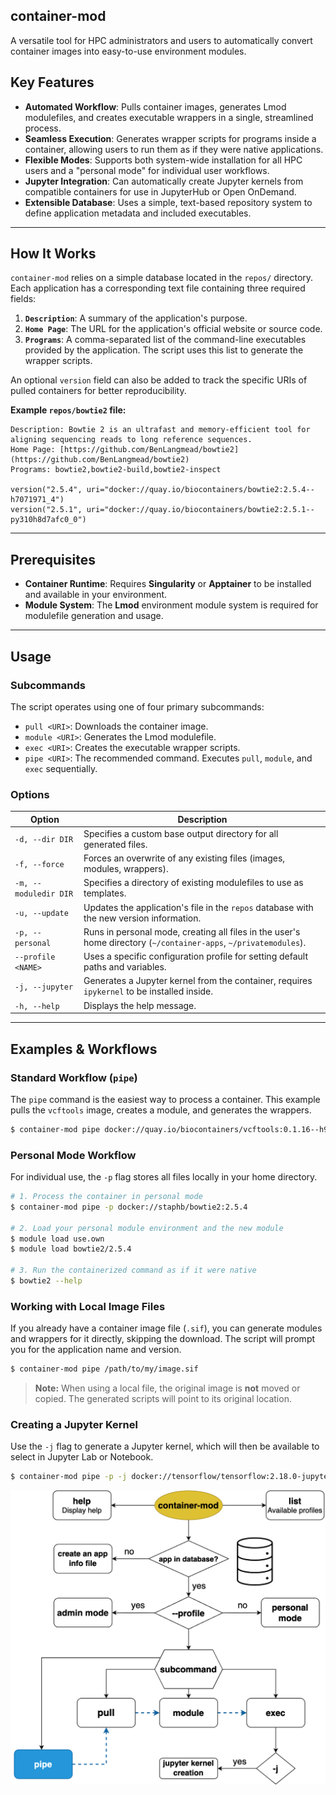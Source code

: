 ## container-mod

A versatile tool for HPC administrators and users to automatically convert container images into easy-to-use environment modules.

## Key Features

- **Automated Workflow**: Pulls container images, generates Lmod modulefiles, and creates executable wrappers in a single, streamlined process.
- **Seamless Execution**: Generates wrapper scripts for programs inside a container, allowing users to run them as if they were native applications.
- **Flexible Modes**: Supports both system-wide installation for all HPC users and a "personal mode" for individual user workflows.
- **Jupyter Integration**: Can automatically create Jupyter kernels from compatible containers for use in JupyterHub or Open OnDemand.
- **Extensible Database**: Uses a simple, text-based repository system to define application metadata and included executables.

---

## How It Works

`container-mod` relies on a simple database located in the `repos/` directory. Each application has a corresponding text file containing three required fields:

1.  **`Description`**: A summary of the application's purpose.
2.  **`Home Page`**: The URL for the application's official website or source code.
3.  **`Programs`**: A comma-separated list of the command-line executables provided by the application. The script uses this list to generate the wrapper scripts.

An optional `version` field can also be added to track the specific URIs of pulled containers for better reproducibility.

**Example `repos/bowtie2` file:**

```
Description: Bowtie 2 is an ultrafast and memory-efficient tool for aligning sequencing reads to long reference sequences.
Home Page: [https://github.com/BenLangmead/bowtie2](https://github.com/BenLangmead/bowtie2)
Programs: bowtie2,bowtie2-build,bowtie2-inspect

version("2.5.4", uri="docker://quay.io/biocontainers/bowtie2:2.5.4--h7071971_4")
version("2.5.1", uri="docker://quay.io/biocontainers/bowtie2:2.5.1--py310h8d7afc0_0")
```

---

## Prerequisites

- **Container Runtime**: Requires **Singularity** or **Apptainer** to be installed and available in your environment.
- **Module System**: The **Lmod** environment module system is required for modulefile generation and usage.

---

## Usage

### Subcommands

The script operates using one of four primary subcommands:

- `pull <URI>`: Downloads the container image.
- `module <URI>`: Generates the Lmod modulefile.
- `exec <URI>`: Creates the executable wrapper scripts.
- `pipe <URI>`: The recommended command. Executes `pull`, `module`, and `exec` sequentially.

### Options

| Option                | Description                                                                                                      |
| --------------------- | ---------------------------------------------------------------------------------------------------------------- |
| `-d, --dir DIR`       | Specifies a custom base output directory for all generated files.                                                |
| `-f, --force`         | Forces an overwrite of any existing files (images, modules, wrappers).                                           |
| `-m, --moduledir DIR` | Specifies a directory of existing modulefiles to use as templates.                                               |
| `-u, --update`        | Updates the application's file in the `repos` database with the new version information.                         |
| `-p, --personal`      | Runs in personal mode, creating all files in the user's home directory (`~/container-apps`, `~/privatemodules`). |
| `--profile <NAME>`    | Uses a specific configuration profile for setting default paths and variables.                                   |
| `-j, --jupyter`       | Generates a Jupyter kernel from the container, requires `ipykernel` to be installed inside.                      |
| `-h, --help`          | Displays the help message.                                                                                       |

---

## Examples & Workflows

### Standard Workflow (`pipe`)

The `pipe` command is the easiest way to process a container. This example pulls the `vcftools` image, creates a module, and generates the wrappers.

```bash
$ container-mod pipe docker://quay.io/biocontainers/vcftools:0.1.16--h9a82719_5
```

### Personal Mode Workflow

For individual use, the `-p` flag stores all files locally in your home directory.

```bash
# 1. Process the container in personal mode
$ container-mod pipe -p docker://staphb/bowtie2:2.5.4

# 2. Load your personal module environment and the new module
$ module load use.own
$ module load bowtie2/2.5.4

# 3. Run the containerized command as if it were native
$ bowtie2 --help
```

### Working with Local Image Files

If you already have a container image file (`.sif`), you can generate modules and wrappers for it directly, skipping the download. The script will prompt you for the application name and version.

```bash
$ container-mod pipe /path/to/my/image.sif
```

> **Note:** When using a local file, the original image is **not** moved or copied. The generated scripts will point to its original location.

### Creating a Jupyter Kernel

Use the `-j` flag to generate a Jupyter kernel, which will then be available to select in Jupyter Lab or Notebook.

```bash
$ container-mod pipe -p -j docker://tensorflow/tensorflow:2.18.0-jupyter
```

![container-mod overview](images/container-mod.png)
